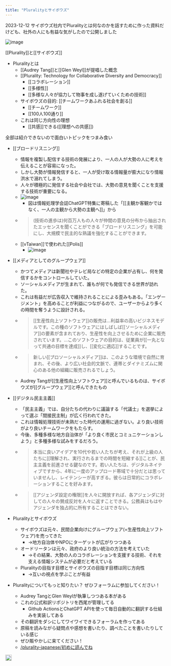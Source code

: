 ```yaml
---
title: "Pluralityとサイボウズ"
---
```


2023-12-12 サイボウズ社内でPluralityとは何なのかを話すために作った資料だけども、社外の人にも有益な気がしたので公開しました

![image](https://gyazo.com/8ea5e92e1b95a29ff5d3fdd34a66d28d/thumb/1000)

[[Plurality]]と[[サイボウズ]]
- Pluralityとは
    - [[Audrey Tang]]と[[Glen Weyl]]が提唱した概念
    - [[Plurality: Technology for Collaborative Diversity and Democracy]]
        - [[コラボレーション]]
        - [[多様性]]
        - [[多様な人々が協力して物事を成し遂げていくための技術]]
    - サイボウズの目的: [[チームワークあふれる社会を創る]]
        - [[チームワーク]]
        - [[100人100通り]]
    - これは同じ方向性の理想
        - [[共感]]できる([[理想への共感]])

全部は紹介できないので面白いトピックをつまみ食い
- [[ブロードリスニング]]
    - 情報を複製し配信する技術の発展により、一人の人が大勢の人に考えを伝えることが容易になった。
    - しかし大勢が情報発信すると、一人が受け取る情報量が膨大になり情報洪水で溺れてしまう。
    - 人々が積極的に発信する社会や会社では、大勢の意見を聞くことを支援する技術が重要になる。
    - ![image](https://gyazo.com/8aed1a6ee239c672d1e504cdb48d0e9e/thumb/1000)
        - 図は情報処理学会誌ChatGPT特集に寄稿した「[[主観か客観かではなく、一人の主観から大勢の主観へ]]」から
    - > (技術の進歩は)何百万人もの人々が仲間の意見の分布から抽出されたエッセンスを聞くことができる「ブロードリスニング」を可能にし、大規模で民主的な熟議を強化することができます。
    - [[vTaiwan]]で使われた[[Polis]]
        - ![image](https://gyazo.com/c4775b6d250ef9e9a7fbc03499cd3462/thumb/1000)

- [[メディアとしてのグループウェア]]
    - かつてメディアは新聞社やテレビ局などの特定の企業が占有し、何を発信するかをコントロールしていた。
    - ソーシャルメディアが生まれて、誰もが何でも発信できる世界が訪れた。
    - これは有益だが広告収入で維持されることによる歪みもある。「エンゲージメント」を高めることが利益につながるので、ユーザーからより多くの時間を奪うように設計される。
    - > [[生産性向上ソフトウェア]]の販売は…利益率の高いビジネスモデルです。この種のソフトウェアにはしばしば[[ソーシャルメディア]]の要素が含まれており、生産性を向上させるために企業に販売されています。…このソフトウェアの目的は、従業員が[[一丸となって共通の目標を達成]]し、[[変化に適応]]することです。
    - > 新しい[[プロソーシャルメディア]]は、このような環境で自然に育まれ、その後、より広い社会的文脈で、連帯とダイナミズムに関心のある他の組織に販売されるでしょう。
    - Audrey Tangが[[生産性向上ソフトウェア]]と呼んでいるものは、サイボウズが[[グループウェア]]と呼んできたもの

- [[デジタル民主主義]]
    - 「民主主義」では、自分たちの代わりに議論する「代議士」を選挙によって選ぶ「間接民主制」が広く行われてきた。
    - これは情報処理技術が未熟だった時代の運用に過ぎない。より良い技術がより良いチームワークをもたらす。
    - 今後、多種多様な地方自治体が「より良く市民とコミュニケーションしよう」と多種多様な試みをするだろう。
    - > 本当に良いアイデアを10代や若い人たちが考え、それが上級の人たちに[[理解され、実行されるまでの時間を短縮する]]ことが、民主主義を前進させる鍵なのです。若い人たちは、デジタルネイティブですから、4年に一度のアップロード帯域で十分だとは思っていませんし、レイテンシーが高すぎる。彼らは日常的にコラボレーションすることを好みます。
    - > [[アジェンダ設定の権限]]を人々に開放すれば、各アジェンダに対しての人々の賛成反対を人々に返すことできる。公務員はもはやアジェンダを独占的に所有することはできない。


- Pluralityとサイボウズ
    - サイボウズは元々、民間企業向けにグループウェア(=生産性向上ソフトウェア)を売ってきた
        - →地方自治体やNPOにターゲットが広がりつつある
    - オードリータンは元々、政府のより良い統治の方法を考えていた
        - →その結果、大勢の人のコラボレーションを支援する技術、それを支える情報システムが必要だと考えている
    - Pluralityの目指す目標とサイボウズの目指す目標は同じ方向性
        - →互いの視点を学ぶことが有益

- Pluralityについてもっと知りたい？ ぜひフォーラムに参加してください！
    - Audrey TangとGlen Weylが執筆しつつある本がある
    - これの公式和訳リポジトリを西尾が管理してる
        - Github ActionsとChatGPT APIを使って毎日自動的に翻訳する仕組みを実装してある
    - その翻訳をダシにしてワイワイできるフォーラムを作ってある
    - 原稿を読みながら疑問点や感想を書いたり、調べたことを書いたりしている感じ
    - ぜひ賑やかしに来てください！
    - [/plurality-japanese/初めに読んでね](https://scrapbox.io/plurality-japanese/初めに読んでね)

<img src='https://scrapbox.io/api/pages/nishio/ja/icon' alt='ja.icon' height="19.5"/>
